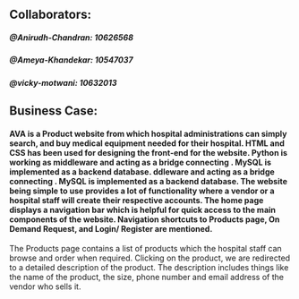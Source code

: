 ## Collaborators:
##### @Anirudh-Chandran: 10626568
##### @Ameya-Khandekar: 10547037
##### @vicky-motwani: 10632013

## Business Case:
#### AVA is a Product website from which hospital administrations can simply search, and buy medical equipment needed for their hospital. HTML and CSS has been used for designing the front-end for the website. Python is working as middleware and acting as a bridge connecting . MySQL is implemented as a backend database. ddleware and acting as a bridge connecting . MySQL is implemented as a backend database. The website being simple to use provides a lot of functionality where a vendor or a hospital staff will create their respective accounts. The home page displays a navigation bar which is helpful for quick access to the main components of the website. Navigation shortcuts to Products page, On Demand Request, and Login/ Register are mentioned.
The Products page contains a list of products which the hospital staff can browse and order when required. Clicking on the product, we are redirected to a detailed description of the product. The description includes things like the name of the product, the size, phone number and email address of the vendor who sells it.
